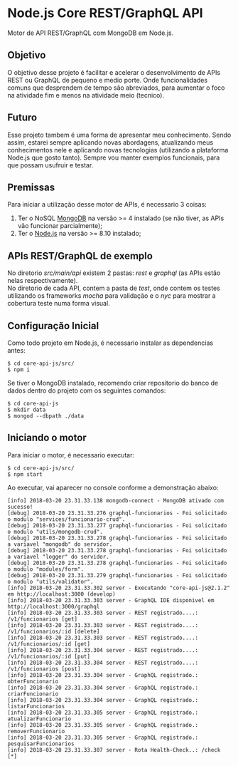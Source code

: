 # Node.js Core REST/GraphQL API

Motor de API REST/GraphQL com MongoDB em Node.js.

## Objetivo  

O objetivo desse projeto é facilitar e acelerar o desenvolvimento de APIs REST ou GraphQL de pequeno e medio porte.
Onde funcionalidades comuns que desprendem de tempo são abreviados, para aumentar o foco na atividade fim e menos na atividade meio (tecnico).

## Futuro

Esse projeto tambem é uma forma de apresentar meu conhecimento. Sendo assim, estarei sempre aplicando novas abordagens, atualizando meus conhecimentos nele e aplicando novas tecnologias (utilizando a plataforma Node.js que gosto tanto). Sempre vou manter exemplos funcionais, para que possam usufruir e testar.

## Premissas

Para iniciar a utilização desse motor de APIs, é necessario 3 coisas:   
1. Ter o NoSQL [MongoDB](https://mongodb.github.io/node-mongodb-native/) na versão >= 4 instalado (se não tiver, as APIs vão funcionar parcialmente);
2. Ter o [Node.js](https://nodejs.org/en/) na versão >= 8.10 instalado;

## APIs REST/GraphQL de exemplo

No diretorio *src/main/api* existem 2 pastas: *rest* e *graphql* (as APIs estão nelas respectivamente).  
No diretorio de cada API, contem a pasta de *test*, onde contem os testes utilizando os frameworks *mocha* para validação e o *nyc* para mostrar a cobertura teste numa forma visual.

## Configuração Inicial

Como todo projeto em Node.js, é necessario instalar as dependencias antes:
```console
$ cd core-api-js/src/
$ npm i
```
Se tiver o MongoDB instalado, recomendo criar repositorio do banco de dados dentro do projeto com os seguintes comandos:
```console
$ cd core-api-js
$ mkdir data
$ mongod --dbpath ./data
```

## Iniciando o motor

Para iniciar o motor, é necessario executar:
```console
$ cd core-api-js/src/
$ npm start
```
Ao executar, vai aparecer no console conforme a demonstração abaixo:
```console
[info] 2018-03-20 23.31.33.138 mongodb-connect - MongoDB ativado com sucesso!
[debug] 2018-03-20 23.31.33.276 graphql-funcionarios - Foi solicitado o modulo "services/funcionario-crud".
[debug] 2018-03-20 23.31.33.277 graphql-funcionarios - Foi solicitado o modulo "utils/mongodb-crud".
[debug] 2018-03-20 23.31.33.278 graphql-funcionarios - Foi solicitado a variavel "mongodb" do servidor.
[debug] 2018-03-20 23.31.33.278 graphql-funcionarios - Foi solicitado a variavel "logger" do servidor.
[debug] 2018-03-20 23.31.33.278 graphql-funcionarios - Foi solicitado o modulo "modules/form".
[debug] 2018-03-20 23.31.33.279 graphql-funcionarios - Foi solicitado o modulo "utils/validator".
[info] 2018-03-20 23.31.33.302 server - Executando "core-api-js@2.1.2" em http://localhost:3000 (develop)
[info] 2018-03-20 23.31.33.303 server - GraphQL IDE disponivel em http://localhost:3000/graphql
[info] 2018-03-20 23.31.33.303 server - REST registrado....: /v1/funcionarios [get]
[info] 2018-03-20 23.31.33.303 server - REST registrado....: /v1/funcionarios/:id [delete]
[info] 2018-03-20 23.31.33.303 server - REST registrado....: /v1/funcionarios/:id [get]
[info] 2018-03-20 23.31.33.304 server - REST registrado....: /v1/funcionarios/:id [put]
[info] 2018-03-20 23.31.33.304 server - REST registrado....: /v1/funcionarios [post]
[info] 2018-03-20 23.31.33.304 server - GraphQL registrado.: obterFuncionario
[info] 2018-03-20 23.31.33.304 server - GraphQL registrado.: criarFuncionario
[info] 2018-03-20 23.31.33.304 server - GraphQL registrado.: listarFuncionarios
[info] 2018-03-20 23.31.33.305 server - GraphQL registrado.: atualizarFuncionario
[info] 2018-03-20 23.31.33.305 server - GraphQL registrado.: removerFuncionario
[info] 2018-03-20 23.31.33.305 server - GraphQL registrado.: pesquisarFuncionarios
[info] 2018-03-20 23.31.33.307 server - Rota Health-Check..: /check [*]
```
